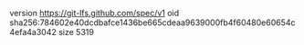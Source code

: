 version https://git-lfs.github.com/spec/v1
oid sha256:784602e40dcdbafce1436be665cdeaa9639000fb4f60480e60654c4efa4a3042
size 5319
